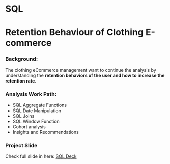 # SQL
# Retention Behaviour of Clothing E-commerce

### Background:
The clothing eCommerce management want to continue the analysis by understanding the **__retention behaviors of the user and how to increase the retention rate__**.

### Analysis Work Path:
- SQL Aggregate Functions
- SQL Date Manipulation
- SQL Joins
- SQL Window Function
- Cohort analysis
- Insights and Recommendations

### Project Slide
Check full slide in here: [SQL Deck]()
